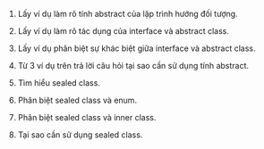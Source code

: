 1. Lấy ví dụ làm rõ tính abstract của lập trình hướng đối tượng.

2. Lấy ví dụ làm rõ tác dụng của interface và abstract class.

3. Lấy ví dụ phân biệt sự khác biệt giữa interface và abstract class.

4. Từ 3 ví dụ trên trả lời câu hỏi tại sao cần sử dụng tính abstract.

5. Tìm hiểu sealed class.

6. Phân biệt sealed class và enum.

7. Phân biệt sealed class và inner class.

8. Tại sao cần sử dụng sealed class.